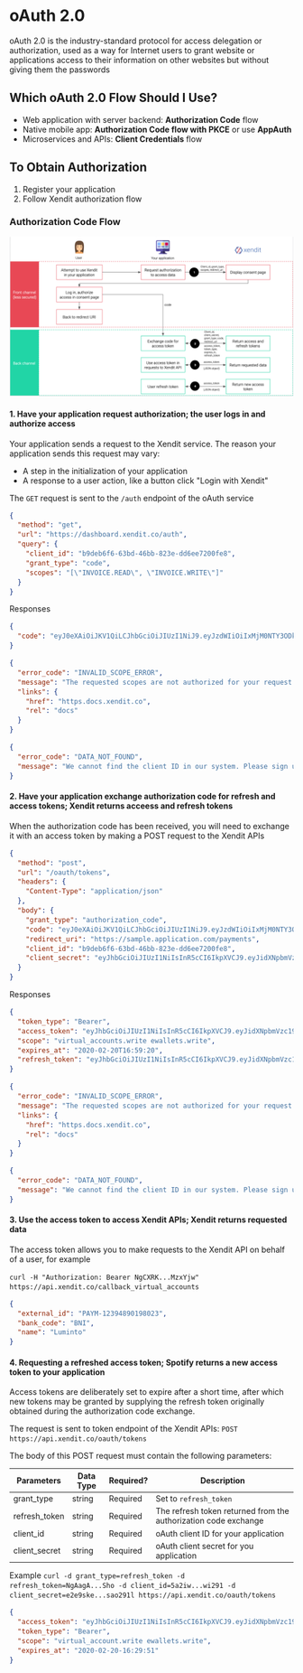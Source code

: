 # oAuth 2.0

oAuth 2.0 is the industry-standard protocol for access delegation or authorization, used as a way for Internet users to grant website or applications access to their information on other websites but without giving them the passwords

## Which oAuth 2.0 Flow Should I Use?

- Web application with server backend: **Authorization Code** flow
- Native mobile app: **Authorization Code flow with PKCE** or use **AppAuth**
- Microservices and APIs: **Client Credentials** flow

## To Obtain Authorization

1. Register your application
2. Follow Xendit authorization flow

### Authorization Code Flow

![Authorization flow](../assets/images/authorization_code_flow.png)

#### 1. Have your application request authorization; the user logs in and authorize access

Your application sends a request to the Xendit service. The reason your application sends this request may vary:

- A step in the initialization of your application
- A response to a user action, like a button click "Login with Xendit"

The `GET` request is sent to the `/auth` endpoint of the oAuth service

```json http
{
  "method": "get",
  "url": "https://dashboard.xendit.co/auth",
  "query": {
    "client_id": "b9deb6f6-63bd-46bb-823e-dd6ee7200fe8",
    "grant_type": "code",
    "scopes": "[\"INVOICE.READ\", \"INVOICE.WRITE\"]"
  }
}
```

Responses

<!--
type: tab
title: 200
-->

```json
{
  "code": "eyJ0eXAiOiJKV1QiLCJhbGciOiJIUzI1NiJ9.eyJzdWIiOiIxMjM0NTY3ODkwIiwibmFtZSI6IkpvaG4gRG9lIiwiYWRtaW4iOnRydWUsImp0aSI6ImUzMTU5ZjIyLTI1OTQtNGNiYS1hMDMzLTRhNWY4MGQ1MmQwZiIsImlhdCI6MTU4OTg3NjI4MywiZXhwIjoxNTg5ODc5ODgzfQ.H4DoU_zLXSUvzkSKIdYR3cXhwoQ-9gqkg491DsyTzg4"
}
```

<!--
type: tab
title: 403
-->

```json
{
  "error_code": "INVALID_SCOPE_ERROR",
  "message": "The requested scopes are not authorized for your request. Please check the scopes full list in ... or contact Xendit if you believe the error is incorrect",
  "links": {
    "href": "https.docs.xendit.co",
    "rel": "docs"
  }
}
```

<!--
type: tab
title: 404
-->

```json
{
  "error_code": "DATA_NOT_FOUND",
  "message": "We cannot find the client ID in our system. Please sign up your application by contacting us via luminto@xendit.co or re-check if you have attached the correct client ID in the request"
}
```

<!-- type: tab-end -->

#### 2. Have your application exchange authorization code for refresh and access tokens; Xendit returns acceess and refresh tokens

When the authorization code has been received, you will need to exchange it with an access token by making a POST request to the Xendit APIs

```json http
{
  "method": "post",
  "url": "/oauth/tokens",
  "headers": {
    "Content-Type": "application/json"
  },
  "body": {
    "grant_type": "authorization_code",
    "code": "eyJ0eXAiOiJKV1QiLCJhbGciOiJIUzI1NiJ9.eyJzdWIiOiIxMjM0NTY3ODkwIiwibmFtZSI6IkpvaG4gRG9lIiwiYWRtaW4iOnRydWUsImp0aSI6ImUzMTU5ZjIyLTI1OTQtNGNiYS1hMDMzLTRhNWY4MGQ1MmQwZiIsImlhdCI6MTU4OTg3NjI4MywiZXhwIjoxNTg5ODc5ODgzfQ.H4DoU_zLXSUvzkSKIdYR3cXhwoQ-9gqkg491DsyTzg4",
    "redirect_uri": "https://sample.application.com/payments",
    "client_id": "b9deb6f6-63bd-46bb-823e-dd6ee7200fe8",
    "client_secret": "eyJhbGciOiJIUzI1NiIsInR5cCI6IkpXVCJ9.eyJidXNpbmVzc19pZCI6IjViOGY3ZDg2M2JjNzllOTA3ZmU0OTA1MCIsImNsaWVudF9pZCI6IjFkY2MyNDIwLTY5YjktNGE0YS05MWFmLWZlYTAwYzY2OThlNyIsImVudmlyb25tZW50IjoiREVWRUxPUE1FTlQiLCJpYXQiOjE1ODkyNzE2NTgsImV4cCI6NDcxMzQ3NDA1OH0.N4XSx2CmKkH0OahAn4-MUyK6UA4o80USUVbqJkk2jrE"
  }
}
```

Responses

<!--
type: tab
title: 200
-->

```json
{
  "token_type": "Bearer",
  "access_token": "eyJhbGciOiJIUzI1NiIsInR5cCI6IkpXVCJ9.eyJidXNpbmVzc19pZCI6IjViOGY3ZDg2M2JjNzllOTA3ZmU0OTA1MCIsImNsaWVudF9pZCI6IjFkY2MyNDIwLTY5YjktNGE0YS05MWFmLWZlYTAwYzY2OThlNyIsImVudmlyb25tZW50IjoiREVWRUxPUE1FTlQiLCJpYXQiOjE1ODkyNzE2NTgsImV4cCI6NDcxMzQ3NDA1OH0.N4XSx2CmKkH0OahAn4-MUyK6UA4o80USUVbqJkk2jrE",
  "scope": "virtual_accounts.write ewallets.write",
  "expires_at": "2020-02-20T16:59:20",
  "refresh_token": "eyJhbGciOiJIUzI1NiIsInR5cCI6IkpXVCJ9.eyJidXNpbmVzc19pZCI6IjViOGY3ZDg2M2JjNzllOTA3ZmU0OTA1MCIsImNsaWVudF9pZCI6IjFkY2MyNDIwLTY5YjktNGE0YS05MWFmLWZlYTAwYzY2OThlNyIsInNjb3BlcyI6WyJJTlZPSUNFLlJFQUQiLCJJTlZPSUNFLldSSVRFIl0sImVudmlyb25tZW50IjoiREVWRUxPUE1FTlQiLCJpYXQiOjE1ODkyODEzODgsImV4cCI6MTU4OTI4MTM4OH0.nw6MdpfdVy3Q9G7r5X2iTxBV59NeS8l0J--P0b4mHrg"
}
```

<!--
type: tab
title: 403
-->

```json
{
  "error_code": "INVALID_SCOPE_ERROR",
  "message": "The requested scopes are not authorized for your request. Please check the scopes full list in ... or contact Xendit if you believe the error is incorrect",
  "links": {
    "href": "https.docs.xendit.co",
    "rel": "docs"
  }
}
```

<!--
type: tab
title: 404
-->

```json
{
  "error_code": "DATA_NOT_FOUND",
  "message": "We cannot find the client ID in our system. Please sign up your application by contacting us via luminto@xendit.co or re-check if you have attached the correct client ID in the request"
}
```

<!-- type: tab-end -->

#### 3. Use the access token to access Xendit APIs; Xendit returns requested data

The access token allows you to make requests to the Xendit API on behalf of a user, for example

`curl -H "Authorization: Bearer NgCXRK...MzxYjw" https://api.xendit.co/callback_virtual_accounts`

```json
{
  "external_id": "PAYM-12394890198023",
  "bank_code": "BNI",
  "name": "Luminto"
}
```

#### 4. Requesting a refreshed access token; Spotify returns a new access token to your application

Access tokens are deliberately set to expire after a short time, after which new tokens may be granted by supplying the refresh token originally obtained during the authorization code exchange.

The request is sent to token endpoint of the Xendit APIs:
`POST https://api.xendit.co/oauth/tokens`

The body of this POST request must contain the following parameters:

| Parameters    | Data Type | Required? | Description                                                     |
| ------------- | --------- | --------- | --------------------------------------------------------------- |
| grant_type    | string    | Required  | Set to `refresh_token`                                          |
| refresh_token | string    | Required  | The refresh token returned from the authorization code exchange |
| client_id     | string    | Required  | oAuth client ID for your application                            |
| client_secret | string    | Required  | oAuth client secret for you application                         |

Example
`curl -d grant_type=refresh_token -d refresh_token=NgAagA...Sho -d client_id=5a2iw...wi291 -d client_secret=e2e9ske...sao291l https://api.xendit.co/oauth/tokens`

```json
{
  "access_token": "eyJhbGciOiJIUzI1NiIsInR5cCI6IkpXVCJ9.eyJidXNpbmVzc19pZCI6IjViOGY3ZDg2M2JjNzllOTA3ZmU0OTA1MCIsImNsaWVudF9pZCI6IjFkY2MyNDIwLTY5YjktNGE0YS05MWFmLWZlYTAwYzY2OThlNyIsImVudmlyb25tZW50IjoiREVWRUxPUE1FTlQiLCJpYXQiOjE1ODkyNzE2NTgsImV4cCI6NDcxMzQ3NDA1OH0.N4XSx2CmKkH0OahAn4-MUyK6UA4o80USUVbqJkk2jrE",
  "token_type": "Bearer",
  "scope": "virtual_account.write ewallets.write",
  "expires_at": "2020-02-20-16:29:51"
}
```
